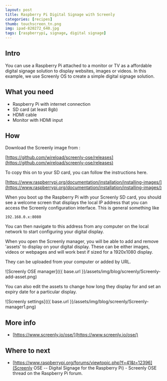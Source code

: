 ```yaml
---
layout: post
title: Raspberry Pi Digital Signage with Screenly
categories: [recipes]
thumb: touchscreen_tn.png
img: ipad-820272_640.jpg
tags: [raspberrypi, signage, digital signage]
---
```


## Intro
You can use a Raspberry Pi attached to a monitor or TV as a affordable digital signage solution to display websites, images or videos. In this example, we use Screenly OS to create a simple digital signage solution.

<!--more-->

## What you need
 - Raspberry Pi with internet connection
 - SD card (at least 8gb)
 - HDMI cable
 - Monitor with HDMI input


## How
Download the Screenly image from :

[https://github.com/wireload/screenly-ose/releases](https://github.com/wireload/screenly-ose/releases)

To copy this on to your SD card, you can follow the instructions here.

[https://www.raspberrypi.org/documentation/installation/installing-images/](https://www.raspberrypi.org/documentation/installation/installing-images/)

When you boot up the Raspberry Pi with your Screenly SD card, you should see a welcome screen that displays the local IP address that you can access the Screenly configuration interface. This is general something like

    192.168.0.x:8080

You can then navigate to this address from any computer on the local network to start configuring your digital display.

When you open the Screenly manager, you will be able to add and remove 'assets' to display on your digital display. These can be either images, videos or webpages and will work best if sized for a 1920x1080 display.

They can be uploaded from your computer or added by URL.


![Screenly OSE manager]({{ base.url }}/assets/img/blog/screenly/Screenly-add-asset.png)

You can also edit the assets to change how long they display for and set an expiry date for a particular display.

![Screenly settings]({{ base.url }}/assets/img/blog/screenly/Screenly-manager1.png)

## More info
- [https://www.screenly.io/ose/](https://www.screenly.io/ose/)

## Where to next

- [https://www.raspberrypi.org/forums/viewtopic.php?f=41&t=12396](Screenly OSE -- Digital Signage for the Raspberry Pi) - Screenly OSE thread on the Raspberry Pi forum.
